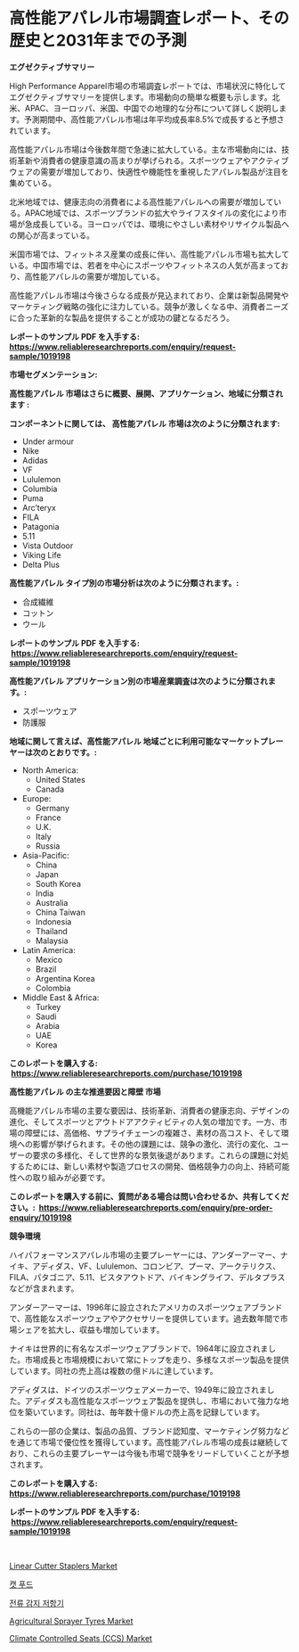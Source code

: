 <p><h1>高性能アパレル市場調査レポート、その歴史と2031年までの予測</h1></p><p><strong>エグゼクティブサマリー</strong></p>
<p><p>High Performance Apparel市場の市場調査レポートでは、市場状況に特化してエグゼクティブサマリーを提供します。市場動向の簡単な概要も示します。北米、APAC、ヨーロッパ、米国、中国での地理的な分布について詳しく説明します。予測期間中、高性能アパレル市場は年平均成長率8.5%で成長すると予想されています。</p><p>高性能アパレル市場は今後数年間で急速に拡大している。主な市場動向には、技術革新や消費者の健康意識の高まりが挙げられる。スポーツウェアやアクティブウェアの需要が増加しており、快適性や機能性を重視したアパレル製品が注目を集めている。</p><p>北米地域では、健康志向の消費者による高性能アパレルへの需要が増加している。APAC地域では、スポーツブランドの拡大やライフスタイルの変化により市場が急成長している。ヨーロッパでは、環境にやさしい素材やリサイクル製品への関心が高まっている。</p><p>米国市場では、フィットネス産業の成長に伴い、高性能アパレル市場も拡大している。中国市場では、若者を中心にスポーツやフィットネスの人気が高まっており、高性能アパレルの需要が増加している。</p><p>高性能アパレル市場は今後さらなる成長が見込まれており、企業は新製品開発やマーケティング戦略の強化に注力している。競争が激しくなる中、消費者ニーズに合った革新的な製品を提供することが成功の鍵となるだろう。</p></p>
<p><strong>レポートのサンプル PDF を入手する: <a href="https://www.reliableresearchreports.com/enquiry/request-sample/1019198">https://www.reliableresearchreports.com/enquiry/request-sample/1019198</a></strong></p>
<p><strong>市場セグメンテーション:</strong></p>
<p><strong> 高性能アパレル 市場はさらに概要、展開、アプリケーション、地域に分類されます :</strong></p>
<p><strong>コンポーネントに関しては、 高性能アパレル 市場は次のように分類されます: &nbsp;</strong></p>
<p><ul><li>Under armour</li><li>Nike</li><li>Adidas</li><li>VF</li><li>Lululemon</li><li>Columbia</li><li>Puma</li><li>Arc’teryx</li><li>FILA</li><li>Patagonia</li><li>5.11</li><li>Vista Outdoor</li><li>Viking Life</li><li>Delta Plus</li></ul></p>
<p><strong> 高性能アパレル タイプ別の市場分析は次のように分類されます。:</strong></p>
<p><ul><li>合成繊維</li><li>コットン</li><li>ウール</li></ul></p>
<p><strong>レポートのサンプル PDF を入手する: &nbsp;<a href="https://www.reliableresearchreports.com/enquiry/request-sample/1019198">https://www.reliableresearchreports.com/enquiry/request-sample/1019198</a></strong></p>
<p><strong> 高性能アパレル アプリケーション別の市場産業調査は次のように分類されます。:</strong></p>
<p><ul><li>スポーツウェア</li><li>防護服</li></ul></p>
<p><strong>地域に関して言えば、高性能アパレル 地域ごとに利用可能なマーケットプレーヤーは次のとおりです。:</strong></p>
<p><ul>
    <li>
        North America:
        <ul>
            <li>United States</li>
            <li>Canada</li>
        </ul>
    </li>
    <li>
        Europe:
        <ul>
            <li>Germany</li>
            <li>France</li>
            <li>U.K.</li>
            <li>Italy</li>
            <li>Russia</li>
        </ul>
    </li>
    <li>
        Asia-Pacific:
        <ul>
            <li>China</li>
            <li>Japan</li>
            <li>South Korea</li>
            <li>India</li>
            <li>Australia</li>
            <li>China Taiwan</li>
            <li>Indonesia</li>
            <li>Thailand</li>
            <li>Malaysia</li>
        </ul>
    </li>
    <li>
        Latin America:
        <ul>
            <li>Mexico</li>
            <li>Brazil</li>
            <li>Argentina Korea</li>
            <li>Colombia</li>
        </ul>
    </li>
    <li>
        Middle East & Africa:
        <ul>
            <li>Turkey</li>
            <li>Saudi</li>
            <li>Arabia</li>
            <li>UAE</li>
            <li>Korea</li>
        </ul>
    </li>
    </ul></p>
<p><strong>このレポートを購入する: &nbsp;<a href="https://www.reliableresearchreports.com/purchase/1019198">https://www.reliableresearchreports.com/purchase/1019198</a></strong></p>
<p><strong>高性能アパレル の主な推進要因と障壁 市場</strong></p>
<p><p>高機能アパレル市場の主要な要因は、技術革新、消費者の健康志向、デザインの進化、そしてスポーツとアウトドアアクティビティの人気の増加です。一方、市場の障壁には、高価格、サプライチェーンの複雑さ、素材の高コスト、そして環境への影響が挙げられます。その他の課題には、競争の激化、流行の変化、ユーザーの要求の多様化、そして世界的な景気後退があります。これらの課題に対処するためには、新しい素材や製造プロセスの開発、価格競争力の向上、持続可能性への取り組みが必要です。</p></p>
<p><strong>このレポートを購入する前に、質問がある場合は問い合わせるか、共有してください。:&nbsp; <a href="https://www.reliableresearchreports.com/enquiry/pre-order-enquiry/1019198">https://www.reliableresearchreports.com/enquiry/pre-order-enquiry/1019198</a></strong></p>
<p><strong>競争環境</strong></p>
<p><p>ハイパフォーマンスアパレル市場の主要プレーヤーには、アンダーアーマー、ナイキ、アディダス、VF、Lululemon、コロンビア、プーマ、アークテリクス、FILA、パタゴニア、5.11、ビスタアウトドア、バイキングライフ、デルタプラスなどが含まれます。</p><p>アンダーアーマーは、1996年に設立されたアメリカのスポーツウェアブランドで、高性能なスポーツウェアやアクセサリーを提供しています。過去数年間で市場シェアを拡大し、収益も増加しています。</p><p>ナイキは世界的に有名なスポーツウェアブランドで、1964年に設立されました。市場成長と市場規模において常にトップを走り、多様なスポーツ製品を提供しています。同社の売上高は複数の億ドルに達しています。</p><p>アディダスは、ドイツのスポーツウェアメーカーで、1949年に設立されました。アディダスも高性能なスポーツウェア製品を提供し、市場において強力な地位を築いています。同社は、毎年数十億ドルの売上高を記録しています。</p><p>これらの一部の企業は、製品の品質、ブランド認知度、マーケティング努力などを通じて市場で優位性を獲得しています。高性能アパレル市場の成長は継続しており、これらの主要プレーヤーは今後も市場で競争をリードしていくことが予想されます。</p></p>
<p><strong>このレポートを購入する: &nbsp; <a href="https://www.reliableresearchreports.com/purchase/1019198">https://www.reliableresearchreports.com/purchase/1019198</a></strong></p>
<p><strong>レポートのサンプル PDF を入手する: &nbsp;<a href="https://www.reliableresearchreports.com/enquiry/request-sample/1019198">https://www.reliableresearchreports.com/enquiry/request-sample/1019198</a></strong><strong></strong></p>
<p>&nbsp;</p>
<p><p><a href="https://issuu.com/reportprime-2/docs/linear-cutter-staplers-market-size-2030.pptx">Linear Cutter Staplers Market</a></p><p><a href="https://medium.com/@codykrris446578/%EA%B3%A0%EC%96%91%EC%9D%B4-%EC%82%AC%EB%A3%8C-%EC%8B%9C%EC%9E%A5-%EB%B6%84%EC%84%9D-%EA%B8%80%EB%A1%9C%EB%B2%8C-%EC%82%B0%EC%97%85-%EC%A0%84%EB%A7%9D-%EB%B0%8F-%EC%98%88%EC%B8%A1-2024%EB%85%84%EB%B6%80%ED%84%B0-2031%EB%85%84%EA%B9%8C%EC%A7%80-3540e6af2245">캣 푸드</a></p><p><a href="https://github.com/idcefvhkdut6/Market-Research-Report-List-1/blob/main/4983043188664.md">전류 감지 저항기</a></p><p><a href="https://view.publitas.com/reportprime-1/agricultural-sprayer-tyres-market-size-and-examines-its-market-scope-with-a-primary-focus-on-growth-opportunities-and-forecasted-trends-spanning-from-2023-to-2030/">Agricultural Sprayer Tyres Market</a></p><p><a href="https://github.com/lylyparadise/Market-Research-Report-List-2/blob/main/climate-controlled-seats-ccs-market.md">Climate Controlled Seats (CCS) Market</a></p></p>